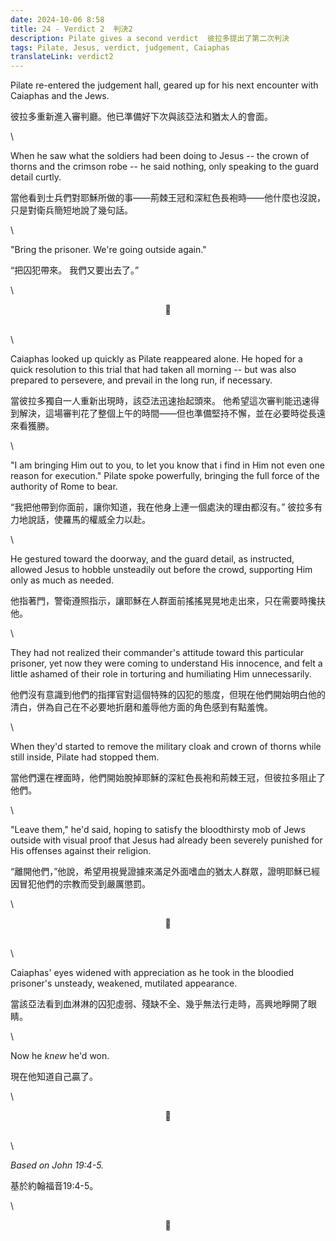 ```yaml
---
date: 2024-10-06 8:58
title: 24 - Verdict 2  判決2
description: Pilate gives a second verdict  彼拉多提出了第二次判決
tags: Pilate, Jesus, verdict, judgement, Caiaphas
translateLink: verdict2
---
```


Pilate re-entered the judgement hall, geared up for his next encounter with Caiaphas and the Jews.

彼拉多重新進入審判廳。他已準備好下次與該亞法和猶太人的會面。

\

When he saw what the soldiers had been doing to Jesus -- the crown of thorns and the crimson robe -- he said nothing, only speaking to the guard detail curtly.

當他看到士兵們對耶穌所做的事——荊棘王冠和深紅色長袍時——他什麼也沒說，只是對衛兵簡短地說了幾句話。

\

"Bring the prisoner. We're going outside again."

“把囚犯帶來。 我們又要出去了。”

\

<center>💠</center>

\
\

Caiaphas looked up quickly as Pilate reappeared alone. He hoped for a quick resolution to this trial that had taken all morning -- but was also prepared to persevere, and prevail in the long run, if necessary. 

當彼拉多獨自一人重新出現時，該亞法迅速抬起頭來。 他希望這次審判能迅速得到解決，這場審判花了整個上午的時間——但也準備堅持不懈，並在必要時從長遠來看獲勝。

\

"I am bringing Him out to you, to let you know that i find in Him not even one reason for execution." Pilate spoke powerfully, bringing the full force of the authority of Rome to bear.

“我把他帶到你面前，讓你知道，我在他身上連一個處決的理由都沒有。” 彼拉多有力地說話，使羅馬的權威全力以赴。

\

He gestured toward the doorway, and the guard detail, as instructed, allowed Jesus to hobble unsteadily out before the crowd, supporting Him only as much as needed. 

他指著門，警衛遵照指示，讓耶穌在人群面前搖搖晃晃地走出來，只在需要時攙扶他。

\

They had not realized their commander's attitude toward this particular prisoner, yet now they were coming to understand His innocence, and felt a little ashamed of their role in torturing and humiliating Him unnecessarily. 

他們沒有意識到他們的指揮官對這個特殊的囚犯的態度，但現在他們開始明白他的清白，併為自己在不必要地折磨和羞辱他方面的角色感到有點羞愧。

\

When they'd started to remove the military cloak and crown of thorns while still inside, Pilate had stopped them. 

當他們還在裡面時，他們開始脫掉耶穌的深紅色長袍和荊棘王冠，但彼拉多阻止了他們。

\

"Leave them," he'd said, hoping to satisfy the bloodthirsty mob of Jews outside with visual proof that Jesus had already been severely punished for His offenses against their religion. 

“離開他們，”他說，希望用視覺證據來滿足外面嗜血的猶太人群眾，證明耶穌已經因冒犯他們的宗教而受到嚴厲懲罰。

\

<center>💠</center>

\
\

Caiaphas' eyes widened with appreciation as he took in the bloodied prisoner's unsteady, weakened, mutilated appearance.

當該亞法看到血淋淋的囚犯虛弱、殘缺不全、幾乎無法行走時，高興地睜開了眼睛。

\

Now he *knew* he'd won. 

現在他知道自己贏了。

\

<center>💠</center>

\
\

*Based on John 19:4-5.*

基於約翰福音19:4-5。

\

<center>💠</center>
